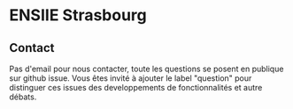 # ENSIIE Strasbourg

## Contact
Pas d'email pour nous contacter, toute les questions se posent en publique sur github issue. Vous êtes invité à ajouter le label "question" pour distinguer ces issues des developpements de fonctionnalités et autre débats.